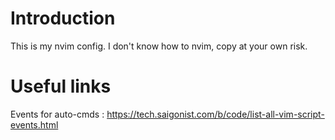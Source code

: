 # Introduction

This is my nvim config. I don't know how to nvim, copy at your own risk.


# Useful links
Events for auto-cmds : https://tech.saigonist.com/b/code/list-all-vim-script-events.html
